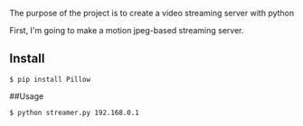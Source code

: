 
The purpose of the project is to create a video streaming server with python

First, I'm going to make a motion jpeg-based streaming server.

## Install
```
$ pip install Pillow
```

##Usage
```
$ python streamer.py 192.168.0.1
```
